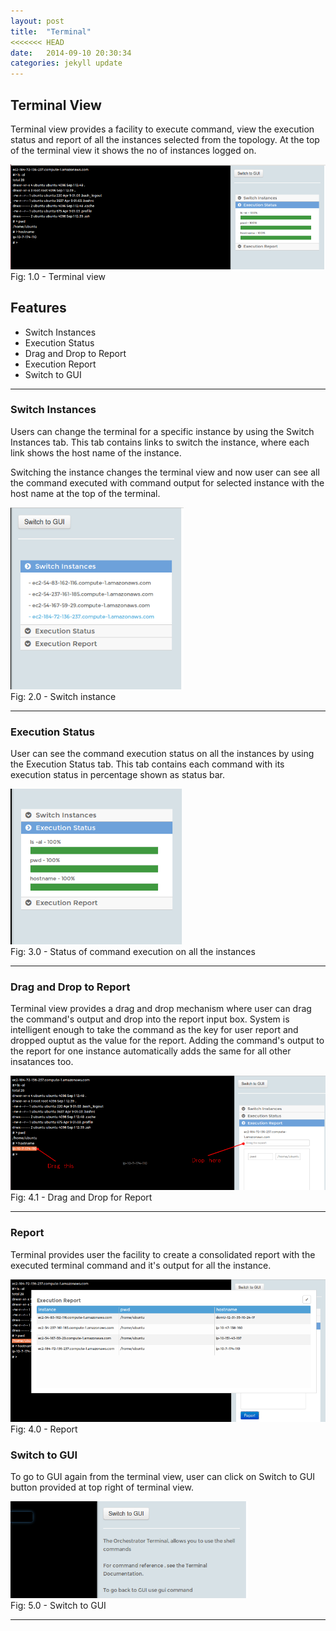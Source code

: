 ```yaml
---
layout: post
title:  "Terminal"
<<<<<<< HEAD
date:   2014-09-10 20:30:34
categories: jekyll update
---
```


## Terminal View
Terminal view provides a facility to execute command, view the execution 
status and report of all the instances selected from the topology. At the 
top of the terminal view it shows the no of instances logged on.

![terminal view][terminalviewhome]  
Fig: 1.0 - Terminal view  

## Features
* Switch Instances
* Execution Status
* Drag and Drop to Report
* Execution Report
* Switch to GUI

***

### Switch Instances

Users can change the terminal for a specific instance by using the Switch  
Instances tab. This tab contains links to switch the instance, where each   
link shows the host name of the instance.

Switching the instance changes the terminal view and now user can see all
the command executed with command output for selected instance with the 
host name at the top of the terminal.

![switch instance][switchinstance]  
Fig: 2.0 - Switch instance  

***

### Execution Status

User can see the command execution status on all the instances by using 
the Execution Status tab. This tab contains each command with its execution 
status in percentage shown as status bar.

![execution status][executionstatus]  
Fig: 3.0 - Status of command execution on all the instances  

***

### Drag and Drop to Report

Terminal view provides a drag and drop mechanism where user can drag the 
command's output and drop into the report input box. System is intelligent 
enough to take the command as the key for user report and dropped ouptut as 
the value for the report. Adding the command's output to the report for one
instance automatically adds the same for all other insatances too. 

![report drag and drop][reportdragdrop]   
Fig: 4.1 - Drag and Drop for Report  

***

### Report
Terminal provides user the facility to create a consolidated report with the
executed terminal command and it's output for all the instance.

![report][report]   
Fig: 4.0 - Report  


### Switch to GUI

To go to GUI again from the terminal view, user can click on Switch to GUI
button provided at top right of terminal view. 

![switch to gui][switchtogui]  
Fig: 5.0 - Switch to GUI

***

[terminalviewhome]: /assets/images/terminalviewhome.png
[switchinstance]: /assets/images/switchinstance.png
[executionstatus]: /assets/images/executionstatus.png
[reportdragdrop]: /assets/images/reportdragdrop.png
[report]: /assets/images/report.png
[switchtogui]: /assets/images/switchtogui.png



